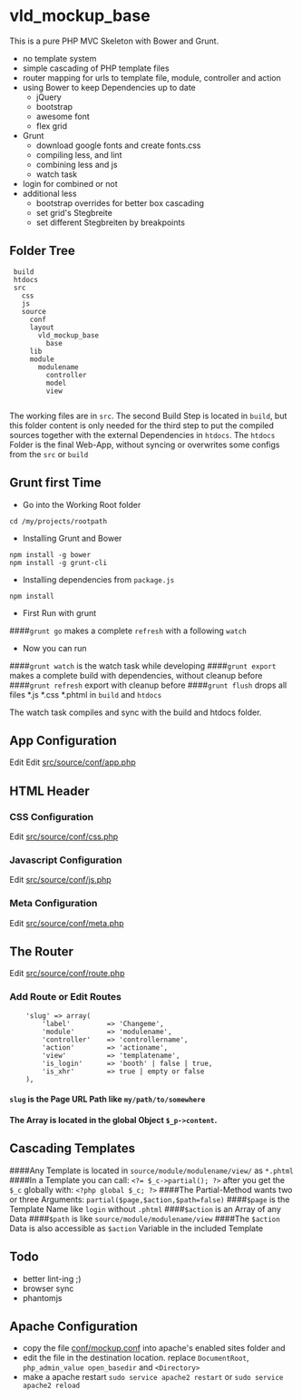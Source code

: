 
vld_mockup_base
==============================================

This is a pure PHP MVC Skeleton with Bower and Grunt.

- no template system
- simple cascading of PHP template files
- router mapping for urls to template file, module, controller and action
- using Bower to keep Dependencies up to date
  - jQuery
  - bootstrap
  - awesome font
  - flex grid
- Grunt
  - download google fonts and create fonts.css
  - compiling less, and lint
  - combining less and js
  - watch task
- login for combined or not
- additional less
  - bootstrap overrides for better box cascading
  - set grid's Stegbreite
  - set different Stegbreiten by breakpoints

## Folder Tree
```
 build
 htdocs
 src
   css
   js
   source
     conf
     layout
       vld_mockup_base
         base
     lib
     module
       modulename
         controller
         model
         view
   
```

The working files are in ```src```. The second Build Step is located in ```build```, but this folder content is only needed for the third step to put the compiled sources together with the external Dependencies in ```htdocs```.
The ```htdocs``` Folder is the final Web-App, without syncing or overwrites some configs from the ```src``` or ```build```



## Grunt first Time

- Go into the Working Root folder

```cd /my/projects/rootpath```

- Installing Grunt and Bower
```
npm install -g bower
npm install -g grunt-cli
```

- Installing dependencies from ```package.js```
```
npm install
```

- First Run with grunt

####```grunt go``` makes a complete ```refresh``` with a following ```watch```

- Now you can run

####```grunt watch``` is the watch task while developing
####```grunt export``` makes a complete build with dependencies, without cleanup before
####```grunt refresh``` export with cleanup before
####```grunt flush``` drops all files *.js *.css *.phtml in ```build``` and ```htdocs```


The watch task compiles and sync with the build and htdocs folder.


## App Configuration

Edit Edit [src/source/conf/app.php](https://github.com/seekwhencer/Mockup-base/blob/master/src/source/conf/app.php "src/source/conf/app.php")

## HTML Header

### CSS Configuration

Edit [src/source/conf/css.php](https://github.com/seekwhencer/Mockup-base/blob/master/src/source/conf/css.php "src/source/conf/css.php")

### Javascript Configuration

Edit [src/source/conf/js.php](https://github.com/seekwhencer/Mockup-base/blob/master/src/source/conf/js.php "src/source/conf/js.php")

### Meta Configuration

Edit [src/source/conf/meta.php](https://github.com/seekwhencer/Mockup-base/blob/master/src/source/conf/meta.php "src/source/conf/meta.php")

## The Router

Edit [src/source/conf/route.php](https://github.com/seekwhencer/Mockup-base/blob/master/src/source/conf/route.php "src/source/conf/route.php") 

### Add Route or Edit Routes

```
    'slug' => array(
        'label'         => 'Changeme',
        'module'        => 'modulename',
        'controller'    => 'controllername',
        'action'        => 'actioname',
        'view'          => 'templatename',
        'is_login'      => 'booth' | false | true,
        'is_xhr'        => true | empty or false
    ),
````

#### ```slug``` is the Page URL Path like ```my/path/to/somewhere```
#### The Array is located in the global Object ```$_p->content```.

## Cascading Templates

####Any Template is located in ```source/module/modulename/view/``` as ```*.phtml```
####In a Template you can call: ``` <?= $_c->partial(); ?> ``` after you get the ```$_c``` globally with: ```<?php global $_c; ?>```
####The Partial-Method wants two or three Arguments: ``` partial($page,$action,$path=false) ```
####```$page``` is the Template Name like ```login``` without ```.phtml```
####```$action``` is an Array of any Data 
####```$path``` is like ```source/module/modulename/view```
####The ```$action``` Data is also accessible as ```$action``` Variable in the included Template

## Todo

- better lint-ing ;)
- browser sync
- phantomjs

## Apache Configuration

- copy the file [conf/mockup.conf](https://github.com/seekwhencer/Mockup-base/blob/master/conf/mockup.conf "conf/mockup.conf") into apache's enabled sites folder and
- edit the file in the destination location. replace ``` DocumentRoot ```, ``` php_admin_value open_basedir ``` and ``` <Directory> ```
- make a apache restart ```sudo service apache2 restart``` or ```sudo service apache2 reload```
